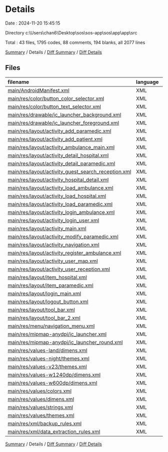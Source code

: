 # Details

Date : 2024-11-20 15:45:15

Directory c:\\Users\\chan6\\Desktop\\sos\\sos-app\\sos\\app\\app\\src

Total : 43 files,  1795 codes, 88 comments, 194 blanks, all 2077 lines

[Summary](results.md) / Details / [Diff Summary](diff.md) / [Diff Details](diff-details.md)

## Files
| filename | language | code | comment | blank | total |
| :--- | :--- | ---: | ---: | ---: | ---: |
| [main/AndroidManifest.xml](/main/AndroidManifest.xml) | XML | 124 | 1 | 10 | 135 |
| [main/res/color/button_color_selector.xml](/main/res/color/button_color_selector.xml) | XML | 5 | 2 | 1 | 8 |
| [main/res/color/button_text_selector.xml](/main/res/color/button_text_selector.xml) | XML | 5 | 2 | 1 | 8 |
| [main/res/drawable/ic_launcher_background.xml](/main/res/drawable/ic_launcher_background.xml) | XML | 170 | 0 | 1 | 171 |
| [main/res/drawable/ic_launcher_foreground.xml](/main/res/drawable/ic_launcher_foreground.xml) | XML | 30 | 0 | 0 | 30 |
| [main/res/layout/activity_add_paramedic.xml](/main/res/layout/activity_add_paramedic.xml) | XML | 46 | 3 | 7 | 56 |
| [main/res/layout/activity_add_patient.xml](/main/res/layout/activity_add_patient.xml) | XML | 215 | 10 | 23 | 248 |
| [main/res/layout/activity_ambulance_main.xml](/main/res/layout/activity_ambulance_main.xml) | XML | 68 | 0 | 7 | 75 |
| [main/res/layout/activity_detail_hospital.xml](/main/res/layout/activity_detail_hospital.xml) | XML | 72 | 0 | 7 | 79 |
| [main/res/layout/activity_detail_paramedic.xml](/main/res/layout/activity_detail_paramedic.xml) | XML | 52 | 6 | 9 | 67 |
| [main/res/layout/activity_guest_search_reception.xml](/main/res/layout/activity_guest_search_reception.xml) | XML | 42 | 4 | 5 | 51 |
| [main/res/layout/activity_hospital_detail.xml](/main/res/layout/activity_hospital_detail.xml) | XML | 34 | 0 | 7 | 41 |
| [main/res/layout/activity_load_ambulance.xml](/main/res/layout/activity_load_ambulance.xml) | XML | 65 | 3 | 11 | 79 |
| [main/res/layout/activity_load_hospital.xml](/main/res/layout/activity_load_hospital.xml) | XML | 73 | 2 | 10 | 85 |
| [main/res/layout/activity_load_paramedic.xml](/main/res/layout/activity_load_paramedic.xml) | XML | 23 | 0 | 4 | 27 |
| [main/res/layout/activity_login_ambulance.xml](/main/res/layout/activity_login_ambulance.xml) | XML | 68 | 5 | 8 | 81 |
| [main/res/layout/activity_login_user.xml](/main/res/layout/activity_login_user.xml) | XML | 25 | 0 | 4 | 29 |
| [main/res/layout/activity_main.xml](/main/res/layout/activity_main.xml) | XML | 70 | 0 | 7 | 77 |
| [main/res/layout/activity_modify_paramedic.xml](/main/res/layout/activity_modify_paramedic.xml) | XML | 26 | 0 | 4 | 30 |
| [main/res/layout/activity_navigation.xml](/main/res/layout/activity_navigation.xml) | XML | 19 | 2 | 3 | 24 |
| [main/res/layout/activity_register_ambulance.xml](/main/res/layout/activity_register_ambulance.xml) | XML | 113 | 2 | 13 | 128 |
| [main/res/layout/activity_user_map.xml](/main/res/layout/activity_user_map.xml) | XML | 30 | 4 | 5 | 39 |
| [main/res/layout/activity_user_reception.xml](/main/res/layout/activity_user_reception.xml) | XML | 128 | 6 | 20 | 154 |
| [main/res/layout/item_hospital.xml](/main/res/layout/item_hospital.xml) | XML | 31 | 0 | 5 | 36 |
| [main/res/layout/item_paramedic.xml](/main/res/layout/item_paramedic.xml) | XML | 19 | 0 | 3 | 22 |
| [main/res/layout/login_main.xml](/main/res/layout/login_main.xml) | XML | 79 | 3 | 10 | 92 |
| [main/res/layout/logout_button.xml](/main/res/layout/logout_button.xml) | XML | 17 | 0 | 2 | 19 |
| [main/res/layout/tool_bar.xml](/main/res/layout/tool_bar.xml) | XML | 18 | 1 | 2 | 21 |
| [main/res/layout/tool_bar_2.xml](/main/res/layout/tool_bar_2.xml) | XML | 11 | 0 | 1 | 12 |
| [main/res/menu/navigation_menu.xml](/main/res/menu/navigation_menu.xml) | XML | 10 | 0 | 1 | 11 |
| [main/res/mipmap-anydpi/ic_launcher.xml](/main/res/mipmap-anydpi/ic_launcher.xml) | XML | 6 | 0 | 0 | 6 |
| [main/res/mipmap-anydpi/ic_launcher_round.xml](/main/res/mipmap-anydpi/ic_launcher_round.xml) | XML | 6 | 0 | 0 | 6 |
| [main/res/values-land/dimens.xml](/main/res/values-land/dimens.xml) | XML | 3 | 0 | 0 | 3 |
| [main/res/values-night/themes.xml](/main/res/values-night/themes.xml) | XML | 4 | 3 | 0 | 7 |
| [main/res/values-v23/themes.xml](/main/res/values-v23/themes.xml) | XML | 7 | 1 | 0 | 8 |
| [main/res/values-w1240dp/dimens.xml](/main/res/values-w1240dp/dimens.xml) | XML | 3 | 0 | 0 | 3 |
| [main/res/values-w600dp/dimens.xml](/main/res/values-w600dp/dimens.xml) | XML | 3 | 0 | 0 | 3 |
| [main/res/values/colors.xml](/main/res/values/colors.xml) | XML | 5 | 0 | 0 | 5 |
| [main/res/values/dimens.xml](/main/res/values/dimens.xml) | XML | 3 | 0 | 0 | 3 |
| [main/res/values/strings.xml](/main/res/values/strings.xml) | XML | 54 | 1 | 2 | 57 |
| [main/res/values/themes.xml](/main/res/values/themes.xml) | XML | 5 | 3 | 1 | 9 |
| [main/res/xml/backup_rules.xml](/main/res/xml/backup_rules.xml) | XML | 3 | 10 | 0 | 13 |
| [main/res/xml/data_extraction_rules.xml](/main/res/xml/data_extraction_rules.xml) | XML | 5 | 14 | 0 | 19 |

[Summary](results.md) / Details / [Diff Summary](diff.md) / [Diff Details](diff-details.md)